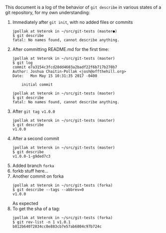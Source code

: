 This document is a log of the behavior of `git describe` in various states of a git repository, for my own understanding:

1. Immediately after `git init`, with no added files or commits
    ```
    jpollak at Veterok in ~/src/git-tests (master●)
    $ git describe
    fatal: No names found, cannot describe anything.
    ```
1. After committing README.md for the first time:
    ```
    jpollak at Veterok in ~/src/git-tests (master)
    $ git log
    commit e7a3154c3fcd28dd4603a2badf22f6b717b270b7
    Author: Joshua Chaitin-Pollak <josh@offthehill.org>
    Date:   Mon May 15 10:31:35 2017 -0400

        initial commit

    jpollak at Veterok in ~/src/git-tests (master)
    $ git describe
    fatal: No names found, cannot describe anything.
    ```
1. After `git tag v1.0.0`
    ```
    jpollak at Veterok in ~/src/git-tests (master)
    $ git describe
    v1.0.0
    ```
1. After a second commit
    ```
    jpollak at Veterok in ~/src/git-tests (master)
    $ git describe
    v1.0.0-1-g9ded7c3
    ```
1. Added branch `forka`
1. forkb stuff here...
1. Another commit on forka
    ```
    jpollak at Veterok in ~/src/git-tests (forka)
    $ git describe --tags --abbrev=0
    v1.0.0
    ```
    As expected
1. To get the sha of a tag:
    ```
    jpollak at Veterok in ~/src/git-tests (forka)
    $ git rev-list -n 1 v1.0.1
    b812b64072834cc8e883cb7e57ab6804c97b724c
    ```


